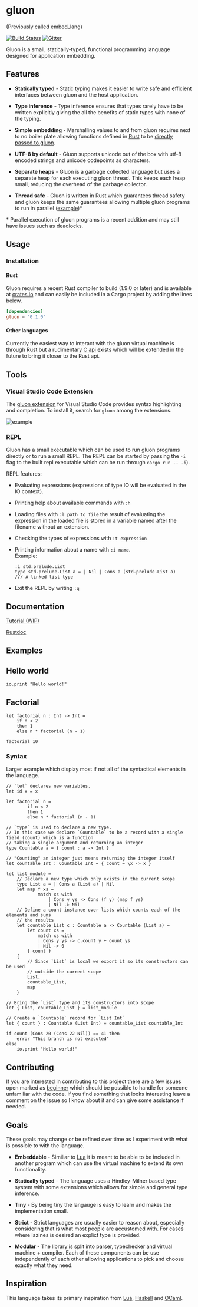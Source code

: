 # gluon
(Previously called embed_lang)

[![Build Status](https://travis-ci.org/Marwes/gluon.svg?branch=master)](https://travis-ci.org/Marwes/gluon) [![Gitter](https://badges.gitter.im/Marwes/gluon.svg)](https://gitter.im/Marwes/gluon?utm_source=badge&utm_medium=badge&utm_campaign=pr-badge)

Gluon is a small, statically-typed, functional programming language designed for application embedding.

## Features

* **Statically typed** - Static typing makes it easier to write safe and efficient interfaces between gluon and the host application.

* **Type inference** - Type inference ensures that types rarely have to be written explicitly giving the all the benefits of static types with none of the typing.

* **Simple embedding** - Marshalling values to and from gluon requires next to no boiler plate allowing functions defined in [Rust][] to be [directly passed to gluon][easy_embed].

* **UTF-8 by default** - Gluon supports unicode out of the box with utf-8 encoded strings and unicode codepoints as characters.

* **Separate heaps** - Gluon is a garbage collected language but uses a separate heap for each executing gluon thread. This keeps each heap small, reducing the overhead of the garbage collector.

* **Thread safe** - Gluon is written in Rust which guarantees thread safety and gluon keeps the same guarantees allowing multiple gluon programs to run in parallel ([example][parallel])\*

[easy_embed]:https://github.com/Marwes/embed_lang/blob/master/TUTORIAL.md#embedding-api
[parallel]:https://github.com/Marwes/gluon/blob/master/tests/parallel.rs

\* Parallel execution of gluon programs is a recent addition and may still have issues such as deadlocks.

## Usage

### Installation

#### Rust

Gluon requires a recent Rust compiler to build (1.9.0 or later) and is available at [crates.io](https://crates.io/crates/gluon) and can easily be included in a Cargo project by adding the lines below.

```toml
[dependencies]
gluon = "0.1.0"
```

#### Other languages
Currently the easiest way to interact with the gluon virtual machine is through Rust but a rudimentary [C api][] exists which will be extended in the future to bring it closer to the Rust api.

[C api]: https://github.com/Marwes/gluon/blob/master/c-api/src/lib.rs

## Tools

### Visual Studio Code Extension

The [gluon extension][] for Visual Studio Code provides syntax highlighting and completion. To install it, search for `gluon` among the extensions.

![example](http://i.imgur.com/44bH0ww.gif)

[gluon extension]:https://marketplace.visualstudio.com/items?itemName=Marwes.gluon

### REPL

Gluon has a small executable which can be used to run gluon programs directly or to run a small REPL. The REPL can be started by passing the `-i` flag to the built repl executable which can be run through `cargo run -- -i`).

REPL features:
* Evaluating expressions (expressions of type IO will be evaluated in the IO context).
* Printing help about available commands with `:h`
* Loading files with `:l path_to_file` the result of evaluating the expression in the loaded file is stored in a variable named after the filename without an extension.
* Checking the types of expressions with `:t expression`
*   Printing information about a name with `:i name`.<br>
    Example:

        :i std.prelude.List
        type std.prelude.List a = | Nil | Cons a (std.prelude.List a)
        /// A linked list type

* Exit the REPL by writing `:q`

## Documentation

[Tutorial (WIP)](https://github.com/Marwes/gluon/blob/master/TUTORIAL.md)

[Rustdoc](https://marwes.github.io/gluon/gluon/index.html)

## Examples

## Hello world

```f#,rust
io.print "Hello world!"
```

## Factorial

```f#,rust
let factorial n : Int -> Int =
    if n < 2
    then 1
    else n * factorial (n - 1)

factorial 10
```

### Syntax

Larger example which display most if not all of the syntactical elements in the language.

```f#,rust
// `let` declares new variables.
let id x = x

let factorial n =
        if n < 2
        then 1
        else n * factorial (n - 1)

// `type` is used to declare a new type.
// In this case we declare `Countable` to be a record with a single field (count) which is a function
// taking a single argument and returning an integer
type Countable a = { count : a -> Int }

// "Counting" an integer just means returning the integer itself
let countable_Int : Countable Int = { count = \x -> x }

let list_module =
    // Declare a new type which only exists in the current scope
    type List a = | Cons a (List a) | Nil
    let map f xs =
            match xs with
                | Cons y ys -> Cons (f y) (map f ys)
                | Nil -> Nil
    // Define a count instance over lists which counts each of the elements and sums
    // the results
    let countable_List c : Countable a -> Countable (List a) =
        let count xs =
            match xs with
            | Cons y ys -> c.count y + count ys
            | Nil -> 0
        { count }
    {
        // Since `List` is local we export it so its constructors can be used
        // outside the current scope
        List,
        countable_List,
        map
    }

// Bring the `List` type and its constructors into scope
let { List, countable_List } = list_module

// Create a `Countable` record for `List Int`
let { count } : Countable (List Int) = countable_List countable_Int

if count (Cons 20 (Cons 22 Nil)) == 41 then
    error "This branch is not executed"
else
    io.print "Hello world!"
```

## Contributing

If you are interested in contributing to this project there are a few issues open marked as [beginner][] which should be possible to handle for someone unfamiliar with the code. If you find something that looks interesting leave a comment on the issue so I know about it and can give some assistance if needed.

[beginner]:https://github.com/Marwes/gluon/labels/Beginner

## Goals
These goals may change or be refined over time as I experiment with what is possible to with the language.

* **Embeddable** - Similiar to [Lua][Lua] it is meant to be able to be included in another program which can use the virtual machine to extend its own functionality.

* **Statically typed** - The language uses a Hindley-Milner based type system with some extensions which allows for simple and general type inference.

* **Tiny** - By being tiny the langauge is easy to learn and makes the implementation small.

* **Strict** - Strict languages are usually easier to reason about, especially considering that is what most people are accustomed with. For cases where lazines is desired an explict type is provided.

* **Modular** - The library is split into parser, typechecker and virtual machine + compiler. Each of these components can be use independently of each other allowing applications to pick and choose exactly what they need.

[prelude]:https://github.com/Marwes/gluon/blob/master/std/prelude.hs

## Inspiration

This language takes its primary inspiration from [Lua][Lua], [Haskell][Haskell] and [OCaml][OCaml].

[Lua]: http://www.lua.org
[Haskell]: http://www.haskell.org
[OCaml]: http://www.ocaml.org
[Rust]: http://www.rust-lang.org
